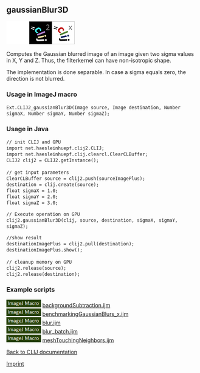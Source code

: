 ## gaussianBlur3D
<img src="images/mini_empty_logo.png"/><img src="images/mini_clij2_logo.png"/><img src="images/mini_clijx_logo.png"/>

Computes the Gaussian blurred image of an image given two sigma values in X, Y and Z. Thus, the filterkernel can have non-isotropic shape.

The implementation is done separable. In case a sigma equals zero, the direction is not blurred.

### Usage in ImageJ macro
```
Ext.CLIJ2_gaussianBlur3D(Image source, Image destination, Number sigmaX, Number sigmaY, Number sigmaZ);
```


### Usage in Java
```
// init CLIJ and GPU
import net.haesleinhuepf.clij2.CLIJ;
import net.haesleinhuepf.clij.clearcl.ClearCLBuffer;
CLIJ2 clij2 = CLIJ2.getInstance();

// get input parameters
ClearCLBuffer source = clij2.push(sourceImagePlus);
destination = clij.create(source);
float sigmaX = 1.0;
float sigmaY = 2.0;
float sigmaZ = 3.0;
```

```
// Execute operation on GPU
clij2.gaussianBlur3D(clij, source, destination, sigmaX, sigmaY, sigmaZ);
```

```
//show result
destinationImagePlus = clij2.pull(destination);
destinationImagePlus.show();

// cleanup memory on GPU
clij2.release(source);
clij2.release(destination);
```




### Example scripts
<a href="https://github.com/clij/clij2-docs/blob/master/src/main/macro/"><img src="images/language_macro.png" height="20"/></a> [backgroundSubtraction.ijm](https://github.com/clij/clij2-docs/blob/master/src/main/macro/backgroundSubtraction.ijm)  
<a href="https://github.com/clij/clij2-docs/blob/master/src/main/macro/"><img src="images/language_macro.png" height="20"/></a> [benchmarkingGaussianBlurs_x.ijm](https://github.com/clij/clij2-docs/blob/master/src/main/macro/benchmarkingGaussianBlurs_x.ijm)  
<a href="https://github.com/clij/clij2-docs/blob/master/src/main/macro/"><img src="images/language_macro.png" height="20"/></a> [blur.ijm](https://github.com/clij/clij2-docs/blob/master/src/main/macro/blur.ijm)  
<a href="https://github.com/clij/clij2-docs/blob/master/src/main/macro/"><img src="images/language_macro.png" height="20"/></a> [blur_batch.ijm](https://github.com/clij/clij2-docs/blob/master/src/main/macro/blur_batch.ijm)  
<a href="https://github.com/clij/clij2-docs/blob/master/src/main/macro/"><img src="images/language_macro.png" height="20"/></a> [meshTouchingNeighbors.ijm](https://github.com/clij/clij2-docs/blob/master/src/main/macro/meshTouchingNeighbors.ijm)  


[Back to CLIJ documentation](https://clij.github.io/)

[Imprint](https://clij.github.io/imprint)
